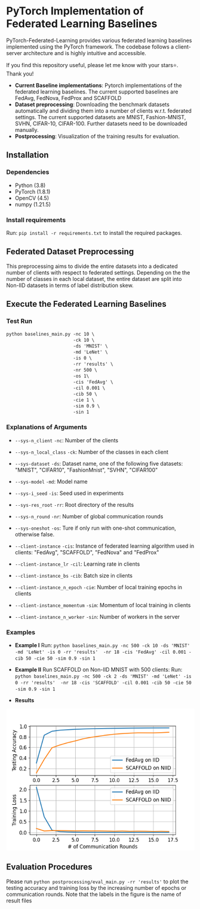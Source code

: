 # PyTorch Implementation of Federated Learning Baselines

PyTorch-Federated-Learning provides various federated learning baselines implemented using the PyTorch framework. The codebase follows a client-server architecture and is highly intuitive and accessible.

If you find this repository useful, please let me know with your stars:star:. Thank you!

* **Current Baseline implementations**: Pytorch implementations of the federated learning baselines. The current supported baselines are FedAvg, FedNova, FedProx and SCAFFOLD
* **Dataset preprocessing**: Downloading the benchmark datasets automatically and dividing them into a number of clients w.r.t. federated settings. The current supported datasets are MNIST, Fashion-MNIST, SVHN, CIFAR-10, CIFAR-100. Further datasets need to be downloaded manually.
* **Postprocessing**: Visualization of the training results for evaluation.


## Installation

### Dependencies

 - Python (3.8)
 - PyTorch (1.8.1)
 - OpenCV (4.5)
 - numpy (1.21.5)


### Install requirements

Run: `pip install -r requirements.txt` to install the required packages.

## Federated Dataset Preprocessing

This preprocessing aims to divide the entire datasets into a dedicated number of clients with respect to federated settings.
Depending on the the number of classes in each local dataset, the entire dataset are split into Non-IID datasets in terms of label distribution skew.


## Execute the Federated Learning Baselines

### Test Run

```
python baselines_main.py -nc 10 \
                         -ck 10 \
                         -ds 'MNIST' \
                         -md 'LeNet' \
                         -is 0 \
                         -rr 'results' \
                         -nr 500 \
                         -os 1\
                         -cis 'FedAvg' \
                         -cil 0.001 \
                         -cib 50 \
                         -cie 1 \
                         -sim 0.9 \
                         -sin 1
```


### Explanations of Arguments

- `--sys-n_client` `-nc`: Number of the clients
- `--sys-n_local_class` `-ck`: Number of the classes in each client
- `--sys-dataset` `-ds`: Dataset name, one of the following five datasets: "MNIST", "CIFAR10", "FashionMnist", "SVHN", "CIFAR100"
- `--sys-model` `-md`: Model name
- `--sys-i_seed` `-is`: Seed used in experiments
- `--sys-res_root` `-rr`: Root directory of the results
- `--sys-n_round` `-nr`: Number of global communication rounds
- `--sys-oneshot` `-os`: Ture if only run with one-shot communication, otherwise false.
  

- `--client-instance` `-cis`: Instance of federated learning algorithm used in clients: "FedAvg", "SCAFFOLD", "FedNova" and "FedProx"
- `--client-instance_lr` `-cil`: Learning rate in clients
- `--client-instance_bs` `-cib`: Batch size in clients
- `--client-instance_n_epoch` `-cie`: Number of local training epochs in clients
- `--client-instance_momentum` `-sim`: Momentum of local training in clients
- `--client-instance_n_worker` `-sin`: Number of workers in the server

### Examples

* **Example I** Run: `python baselines_main.py -nc 500 -ck 10 -ds 'MNIST' -md 'LeNet' -is 0 -rr 'results' 
-nr 18 -cis 'FedAvg' -cil 0.001 -cib 50 -cie 50 -sim 0.9 -sin 1`

* **Example II** Run SCAFFOLD on Non-IID MNIST with 500 clients:
Run: `python baselines_main.py -nc 500 -ck 2 -ds 'MNIST' -md 'LeNet' -is 0 -rr 'results' 
-nr 18 -cis 'SCAFFOLD' -cil 0.001 -cib 50 -cie 50 -sim 0.9 -sin 1`

* **Results**

![drawing](figures/Baselines.png)

## Evaluation Procedures

Please run `python postprocessing/eval_main.py -rr 'results'` to plot the testing accuracy and training loss by the increasing number of epochs or communication rounds. 
Note that the labels in the figure is the name of result files

